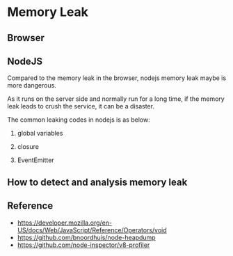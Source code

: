 # Memory Leak

## Browser

## NodeJS

Compared to the memory leak in the browser, nodejs memory leak maybe is more dangerous.

As it runs on the server side and normally run for a long time, if the memory leak leads to crush the service, it can be a disaster.

The common leaking codes in nodejs is as below:

1. global variables

2. closure

3. EventEmitter

## How to detect and analysis memory leak

## Reference

- <https://developer.mozilla.org/en-US/docs/Web/JavaScript/Reference/Operators/void>
- <https://github.com/bnoordhuis/node-heapdump>
- <https://github.com/node-inspector/v8-profiler>
